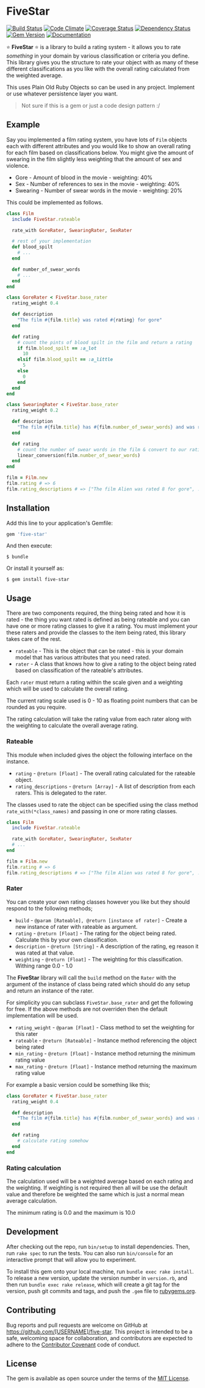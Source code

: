 # FiveStar

[![Build Status](https://travis-ci.org/rob-murray/five-star.svg?branch=master)](https://travis-ci.org/rob-murray/five-star)
[![Code Climate](https://codeclimate.com/github/rob-murray/five-star.png)](https://codeclimate.com/github/rob-murray/five-star)
[![Coverage Status](https://coveralls.io/repos/rob-murray/five-star/badge.svg?branch=master&service=github)](https://coveralls.io/github/rob-murray/five-star?branch=master)
[![Dependency Status](https://gemnasium.com/rob-murray/five-star.svg)](https://gemnasium.com/rob-murray/five-star)
[![Gem Version](https://badge.fury.io/rb/five-star.svg)](http://badge.fury.io/rb/five-star)
[![Documentation](https://inch-ci.org/github/rob-murray/five-star.svg?branch=master)](http://inch-ci.org/github/rob-murray/five-star.svg?branch=master)

:star: **FiveStar** :star: is a library to build a rating system - it allows you to rate *something* in your domain by various classification or criteria you define. This library gives you the structure to rate your object with as many of these different classifications as you like with the overall rating calculated from the weighted average.

This uses Plain Old Ruby Objects so can be used in any project. Implement or use whatever persistence layer you want.

> Not sure if this is a gem or just a code design pattern :/

## Example

Say you implemented a film rating system, you have lots of `Film` objects each with different attributes and you would like to show an overall rating for each film based on classifications below. You might give the amount of swearing in the film slightly less weighting that the amount of sex and violence.

* Gore - Amount of blood in the movie - weighting: 40%
* Sex - Number of references to sex in the movie - weighting: 40%
* Swearing - Number of swear words in the movie - weighting: 20%

This could be implemented as follows.

```ruby
class Film
  include FiveStar.rateable

  rate_with GoreRater, SwearingRater, SexRater

  # rest of your implementation
  def blood_spilt
    # ...
  end

  def number_of_swear_words
    # ...
  end
end

class GoreRater < FiveStar.base_rater
  rating_weight 0.4

  def description
    "The film #{film.title} was rated #{rating} for gore"
  end

  def rating
    # count the pints of blood spilt in the film and return a rating
    if film.blood_spilt == :a_lot
      10
    elsif film.blood_spilt == :a_little
      5
    else
      0
    end
  end
end

class SwearingRater < FiveStar.base_rater
  rating_weight 0.2

  def description
    "The film #{film.title} has #{film.number_of_swear_words} and was rated at #{rating}"
  end

  def rating
    # count the number of swear words in the film & convert to our rating scale
    linear_conversion(film.number_of_swear_words)
  end
end

film = Film.new
film.rating # => 6
film.rating_descriptions # => ["The film Alien was rated 8 for gore", ...]

```

## Installation

Add this line to your application's Gemfile:

```ruby
gem 'five-star'
```

And then execute:

    $ bundle

Or install it yourself as:

    $ gem install five-star


## Usage

There are two components required, the thing being rated and how it is rated - the thing you want rated is defined as being rateable and you can have one or more rating classes to give it a rating. You must implement your these raters and provide the classes to the item being rated, this library takes care of the rest.

* `rateable` - This is the object that can be rated -  this is your domain model that has various attributes that you need rated.
* `rater` - A class that knows how to give a rating to the object being rated based on classification of the rateable's attributes.

Each `rater` must return a rating within the scale given and a weighting which will be used to calculate the overall rating.

The current rating scale used is 0 - 10 as floating point numbers that can be rounded as you require.

The rating calculation will take the rating value from each rater along with the weighting to calculate the overall average rating.

### Rateable

This module when included gives the object the following interface on the instance.

* `rating` - `@return [Float]` -  The overall rating calculated for the rateable object.
* `rating_descriptions` - `@return [Array]` - A list of description from each raters. This is delegated to the rater.

The classes used to rate the object can be specified using the class method `rate_with(*class_names)` and passing in one or more rating classes.

```ruby
class Film
  include FiveStar.rateable

  rate_with GoreRater, SwearingRater, SexRater
  # ...
end

film = Film.new
film.rating # => 6
film.rating_descriptions # => ["The film Alien was rated 8 for gore", ...]
```

### Rater

You can create your own rating classes however you like but they should respond to the following methods;

* `build` - `@param [Rateable], @return [instance of rater]` - Create a new instance of rater with rateable as argument.
* `rating` - `@return [Float]` - The rating for the object being rated. Calculate this by your own classification.
* `description` - `@return [String]` - A description of the rating, eg reason it was rated at that value.
* `weighting` - `@return [Float]` - The weighting for this classification. Withing range 0.0 - 1.0

The **FiveStar** library will call the `build` method on the `Rater` with the argument of the instance of class being rated which should do any setup and return an instance of the rater.

For simplicity you can subclass `FiveStar.base_rater` and get the following for free. If the above methods are not overriden then the default implementation will be used.

* `rating_weight` - `@param [Float]` - Class method to set the weighting for this rater
* `rateable` - `@return [Rateable]` - Instance method referencing the object being rated
* `min_rating` - `@return [Float]` - Instance method returning the minimum rating value
* `max_rating` - `@return [Float]` - Instance method returning the maximum rating value

For example a basic version could be something like this;

```ruby
class GoreRater < FiveStar.base_rater
  rating_weight 0.4

  def description
    "The film #{film.title} has #{film.number_of_swear_words} and was rated at #{rating}"
  end

  def rating
    # calculate rating somehow
  end
end
```

### Rating calculation

The calculation used will be a weighted average based on each rating and the weighting. If weighting is not required then all will be use the default value and therefore be weighted the same which is just a normal mean average calculation.

The minimum rating is 0.0 and the maximum is 10.0


## Development

After checking out the repo, run `bin/setup` to install dependencies. Then, run `rake spec` to run the tests. You can also run `bin/console` for an interactive prompt that will allow you to experiment.

To install this gem onto your local machine, run `bundle exec rake install`. To release a new version, update the version number in `version.rb`, and then run `bundle exec rake release`, which will create a git tag for the version, push git commits and tags, and push the `.gem` file to [rubygems.org](https://rubygems.org).

## Contributing

Bug reports and pull requests are welcome on GitHub at https://github.com/[USERNAME]/five-star. This project is intended to be a safe, welcoming space for collaboration, and contributors are expected to adhere to the [Contributor Covenant](contributor-covenant.org) code of conduct.


## License

The gem is available as open source under the terms of the [MIT License](http://opensource.org/licenses/MIT).
